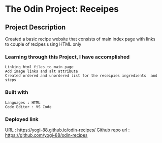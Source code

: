 # The Odin Project: Receipes
## Project Description
Created a basic recipe website that consists of main index page with links to couple of recipes using HTML only
### Learning through this Project, I have accomplished

```
Linking html files to main page
Add image links and alt attribute
Created ordered and unordered list for the receipies ingredients  and steps
```
### Built with 

    Languages : HTML
    Code Editor : VS Code

### Deployed link 
URL : https://yogi-88.github.io/odin-recipes/
Github repo url : https://github.com/yogi-88/odin-recipes
